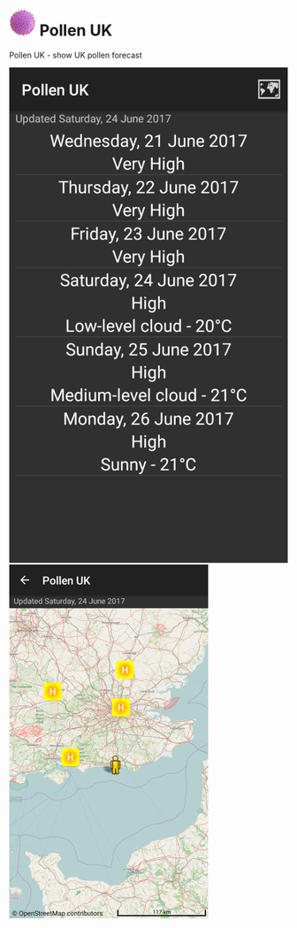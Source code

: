 # ![Logo](src/main/res/drawable-mdpi/ic_launcher.png) Pollen UK
Pollen UK - show UK pollen forecast

![Pollen](https://github.com/billthefarmer/billthefarmer.github.io/raw/master/images/Pollen.png) ![Map](https://github.com/billthefarmer/billthefarmer.github.io/raw/master/images/Map.png)
